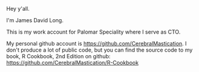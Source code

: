 Hey y'all. 

I'm James David Long. 

This is my work account for Palomar Speciality where I serve as CTO.

My personal github account is https://github.com/CerebralMastication. I don't produce a lot of public code, but you can find the source code to my book, R Cookbook, 2nd Edition on github: https://github.com/CerebralMastication/R-Cookbook


